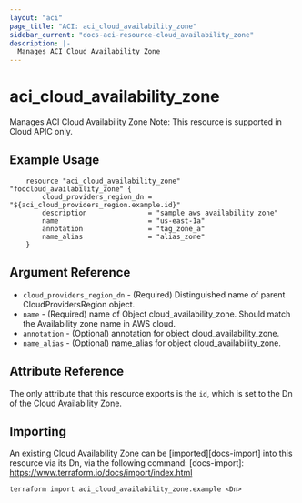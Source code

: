 ```yaml
---
layout: "aci"
page_title: "ACI: aci_cloud_availability_zone"
sidebar_current: "docs-aci-resource-cloud_availability_zone"
description: |-
  Manages ACI Cloud Availability Zone
---
```


# aci_cloud_availability_zone #
Manages ACI Cloud Availability Zone
Note: This resource is supported in Cloud APIC only.
## Example Usage ##

```hcl
	resource "aci_cloud_availability_zone" "foocloud_availability_zone" {
		cloud_providers_region_dn = "${aci_cloud_providers_region.example.id}"
		description               = "sample aws availability zone"
		name                      = "us-east-1a"
		annotation                = "tag_zone_a"
		name_alias                = "alias_zone"
	}
```
## Argument Reference ##
* `cloud_providers_region_dn` - (Required) Distinguished name of parent CloudProvidersRegion object.
* `name` - (Required) name of Object cloud_availability_zone. Should match the Availability zone name in AWS cloud.
* `annotation` - (Optional) annotation for object cloud_availability_zone.
* `name_alias` - (Optional) name_alias for object cloud_availability_zone.



## Attribute Reference

The only attribute that this resource exports is the `id`, which is set to the
Dn of the Cloud Availability Zone.

## Importing ##

An existing Cloud Availability Zone can be [imported][docs-import] into this resource via its Dn, via the following command:
[docs-import]: https://www.terraform.io/docs/import/index.html


```
terraform import aci_cloud_availability_zone.example <Dn>
```